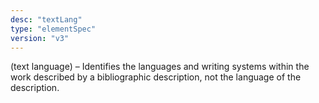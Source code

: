 ```yaml
---
desc: "textLang"
type: "elementSpec"
version: "v3"
---
```


(text language) – Identifies the languages and writing systems within the work described
by a bibliographic description, not the language of the description.